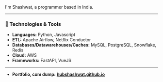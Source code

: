 I'm Shashwat, a programmer based in India.

---

### 🔧 Technologies & Tools

* **Languages:** Python, Javascript
* **ETL:** Apache Airflow, Netflix Conductor
* **Databases/Datawarehouses/Caches:** MySQL, PostgreSQL, Snowflake, Redis
* **Cloud:** AWS
* **Frameworks:** FastAPI, VueJS

---

* **Portfolio, cum dump:** [**hubshashwat.github.io**](https://hubshashwat.github.io)
